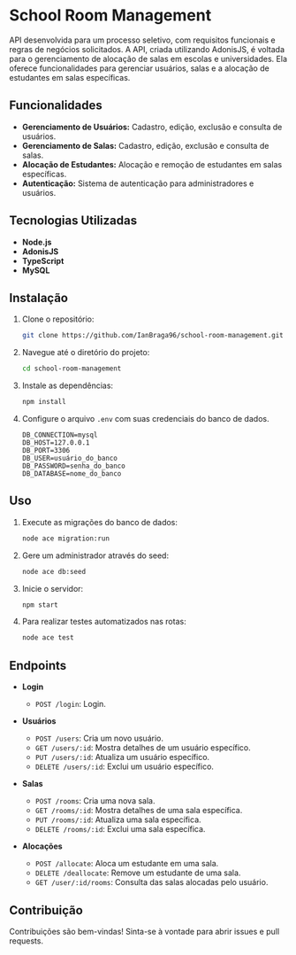 # School Room Management

API desenvolvida para um processo seletivo, com requisitos funcionais e regras de negócios solicitados. A API, criada utilizando AdonisJS, é voltada para o gerenciamento de alocação de salas em escolas e universidades. Ela oferece funcionalidades para gerenciar usuários, salas e a alocação de estudantes em salas específicas.

## Funcionalidades

- **Gerenciamento de Usuários:** Cadastro, edição, exclusão e consulta de usuários.
- **Gerenciamento de Salas:** Cadastro, edição, exclusão e consulta de salas.
- **Alocação de Estudantes:** Alocação e remoção de estudantes em salas específicas.
- **Autenticação:** Sistema de autenticação para administradores e usuários.

## Tecnologias Utilizadas

- **Node.js**
- **AdonisJS**
- **TypeScript**
- **MySQL**

## Instalação

1. Clone o repositório:
    ```bash
    git clone https://github.com/IanBraga96/school-room-management.git
    ```
2. Navegue até o diretório do projeto:
    ```bash
    cd school-room-management
    ```
3. Instale as dependências:
    ```bash
    npm install
    ```
4. Configure o arquivo `.env` com suas credenciais do banco de dados.
    ```dotenv
    DB_CONNECTION=mysql
    DB_HOST=127.0.0.1
    DB_PORT=3306
    DB_USER=usuário_do_banco
    DB_PASSWORD=senha_do_banco
    DB_DATABASE=nome_do_banco
    ```

## Uso

1. Execute as migrações do banco de dados:
    ```bash
    node ace migration:run
    ```
2. Gere um administrador através do seed:
    ```bash
    node ace db:seed
    ```
3. Inicie o servidor:
    ```bash
    npm start
    ```
4. Para realizar testes automatizados nas rotas:
    ```bash
    node ace test
    ```

## Endpoints

- **Login**
  - `POST /login`: Login.

- **Usuários**
  - `POST /users`: Cria um novo usuário.
  - `GET /users/:id`: Mostra detalhes de um usuário específico.
  - `PUT /users/:id`: Atualiza um usuário específico.
  - `DELETE /users/:id`: Exclui um usuário específico.

- **Salas**
  - `POST /rooms`: Cria uma nova sala.
  - `GET /rooms/:id`: Mostra detalhes de uma sala específica.
  - `PUT /rooms/:id`: Atualiza uma sala específica.
  - `DELETE /rooms/:id`: Exclui uma sala específica.

- **Alocações**
  - `POST /allocate`: Aloca um estudante em uma sala.
  - `DELETE /deallocate`: Remove um estudante de uma sala.
  - `GET /user/:id/rooms`: Consulta das salas alocadas pelo usuário.

## Contribuição

Contribuições são bem-vindas! Sinta-se à vontade para abrir issues e pull requests.
